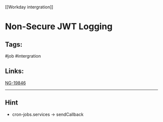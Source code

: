 [[Workday intergration]]

# Non-Secure JWT Logging

## Tags:
#job #intergration 

## Links:
[NG-19846](https://globalization-partners.atlassian.net/browse/NG-19846)

---

## Hint
- cron-jobs.services -> sendCallback